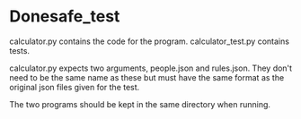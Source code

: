 # Donesafe_test

calculator.py contains the code for the program. calculator_test.py contains tests.

calculator.py expects two arguments, people.json and rules.json. They don't need to be the same name as these
but must have the same format as the original json files given for the test. 

The two programs should be kept in the same directory when running.

